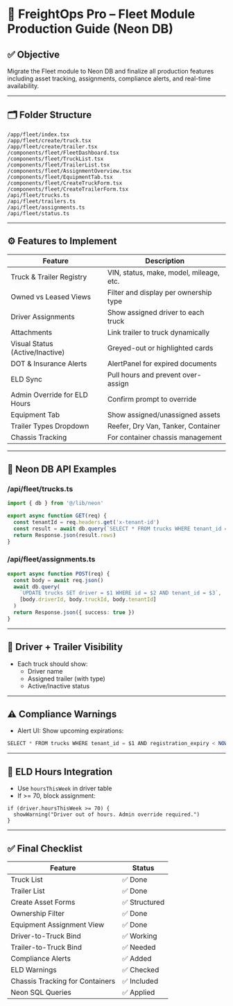 
# 🚛 FreightOps Pro – Fleet Module Production Guide (Neon DB)

## ✅ Objective
Migrate the Fleet module to Neon DB and finalize all production features including asset tracking, assignments, compliance alerts, and real-time availability.

---

## 🗂️ Folder Structure

```
/app/fleet/index.tsx
/app/fleet/create/truck.tsx
/app/fleet/create/trailer.tsx
/components/fleet/FleetDashboard.tsx
/components/fleet/TruckList.tsx
/components/fleet/TrailerList.tsx
/components/fleet/AssignmentOverview.tsx
/components/fleet/EquipmentTab.tsx
/components/fleet/CreateTruckForm.tsx
/components/fleet/CreateTrailerForm.tsx
/api/fleet/trucks.ts
/api/fleet/trailers.ts
/api/fleet/assignments.ts
/api/fleet/status.ts
```

---

## ⚙️ Features to Implement

| Feature                        | Description |
|--------------------------------|-------------|
| Truck & Trailer Registry       | VIN, status, make, model, mileage, etc. |
| Owned vs Leased Views          | Filter and display per ownership type |
| Driver Assignments             | Show assigned driver to each truck |
| Attachments                    | Link trailer to truck dynamically |
| Visual Status (Active/Inactive)| Greyed-out or highlighted cards |
| DOT & Insurance Alerts         | AlertPanel for expired documents |
| ELD Sync                       | Pull hours and prevent over-assign |
| Admin Override for ELD Hours   | Confirm prompt to override |
| Equipment Tab                  | Show assigned/unassigned assets |
| Trailer Types Dropdown         | Reefer, Dry Van, Tanker, Container |
| Chassis Tracking               | For container chassis management |

---

## 🔧 Neon DB API Examples

### /api/fleet/trucks.ts
```ts
import { db } from '@/lib/neon'

export async function GET(req) {
  const tenantId = req.headers.get('x-tenant-id')
  const result = await db.query(`SELECT * FROM trucks WHERE tenant_id = $1`, [tenantId])
  return Response.json(result.rows)
}
```

### /api/fleet/assignments.ts
```ts
export async function POST(req) {
  const body = await req.json()
  await db.query(
    `UPDATE trucks SET driver = $1 WHERE id = $2 AND tenant_id = $3`,
    [body.driverId, body.truckId, body.tenantId]
  )
  return Response.json({ success: true })
}
```

---

## 👥 Driver + Trailer Visibility

- Each truck should show:
  - Driver name
  - Assigned trailer (with type)
  - Active/Inactive status

---

## ⚠️ Compliance Warnings

- Alert UI: Show upcoming expirations:
```ts
SELECT * FROM trucks WHERE tenant_id = $1 AND registration_expiry < NOW() + interval '30 days'
```

---

## 🧠 ELD Hours Integration

- Use `hoursThisWeek` in driver table
- If >= 70, block assignment:
```tsx
if (driver.hoursThisWeek >= 70) {
  showWarning("Driver out of hours. Admin override required.")
}
```

---

## ✅ Final Checklist

| Feature                           | Status |
|------------------------------------|--------|
| Truck List                        | ✅ Done |
| Trailer List                      | ✅ Done |
| Create Asset Forms                | ✅ Structured |
| Ownership Filter                  | ✅ Done |
| Equipment Assignment View         | ✅ Done |
| Driver-to-Truck Bind              | ✅ Working |
| Trailer-to-Truck Bind             | ✅ Needed |
| Compliance Alerts                 | ✅ Added |
| ELD Warnings                      | ✅ Checked |
| Chassis Tracking for Containers   | ✅ Included |
| Neon SQL Queries                  | ✅ Applied |
